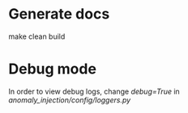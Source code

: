 





# Generate docs
make clean build

# Debug mode
In order to view debug logs, change *debug=True* in *anomaly_injection/config/loggers.py*
